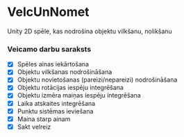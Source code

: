 # VelcUnNomet
Unity 2D spēle, kas nodrošina objektu vilkšanu, nolikšanu

### Veicamo darbu saraksts
- [x] Spēles ainas iekārtošana
- [x] Objektu vilkšanas nodrošināšana
- [x] Objektu novietošanas (pareizi/nepareizi) nodrošināšana
- [x] Objektu rotācijas iespēju integrēšana
- [x] Objektu izmēra maiņas iespēju integrēšana
- [x] Laika atskaites integrēšana
- [x] Punktu sistēmas ieviešana
- [x] Maina starp ainam
- [x] Sakt velreiz  
